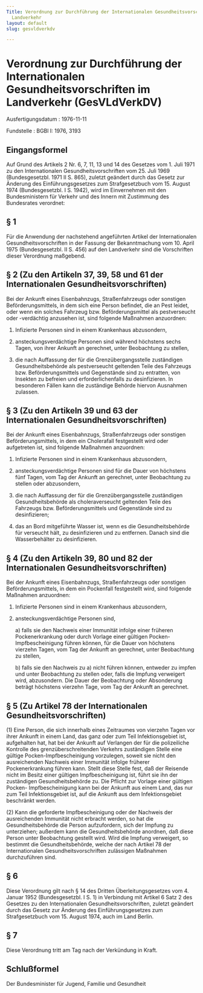 ```yaml
---
Title: Verordnung zur Durchführung der Internationalen Gesundheitsvorschriften im
  Landverkehr
layout: default
slug: gesvldverkdv

---
```


# Verordnung zur Durchführung der Internationalen Gesundheitsvorschriften im Landverkehr (GesVLdVerkDV)

Ausfertigungsdatum
:   1976-11-11

Fundstelle
:   BGBl I: 1976, 3193



## Eingangsformel

Auf Grund des Artikels 2 Nr. 6, 7, 11, 13 und 14 des Gesetzes vom 1.
Juli 1971 zu den Internationalen Gesundheitsvorschriften vom 25. Juli
1969 (Bundesgesetzbl. 1971 II S. 865), zuletzt geändert durch das
Gesetz zur Änderung des Einführungsgesetzes zum Strafgesetzbuch vom
15\. August 1974 (Bundesgesetzbl. I S. 1942), wird im Einvernehmen mit
den Bundesministern für Verkehr und des Innern mit Zustimmung des
Bundesrates verordnet:


## § 1

Für die Anwendung der nachstehend angeführten Artikel der
Internationalen Gesundheitsvorschriften in der Fassung der
Bekanntmachung vom 10. April 1975 (Bundesgesetzbl. II S. 456) auf den
Landverkehr sind die Vorschriften dieser Verordnung maßgebend.


## § 2 (Zu den Artikeln 37, 39, 58 und 61 der Internationalen Gesundheitsvorschriften)

Bei der Ankunft eines Eisenbahnzugs, Straßenfahrzeugs oder sonstigen
Beförderungsmittels, in dem sich eine Person befindet, die an Pest
leidet, oder wenn ein solches Fahrzeug bzw. Beförderungsmittel als
pestverseucht oder -verdächtig anzusehen ist, sind folgende Maßnahmen
anzuordnen:

1.  Infizierte Personen sind in einem Krankenhaus abzusondern,


2.  ansteckungsverdächtige Personen sind während höchstens sechs Tagen,
    von ihrer Ankunft an gerechnet, unter Beobachtung zu stellen,


3.  die nach Auffassung der für die Grenzübergangsstelle zuständigen
    Gesundheitsbehörde als pestverseucht geltenden Teile des Fahrzeugs
    bzw. Beförderungsmittels und Gegenstände sind zu entratten, von
    Insekten zu befreien und erforderlichenfalls zu desinfizieren. In
    besonderen Fällen kann die zuständige Behörde hiervon Ausnahmen
    zulassen.





## § 3 (Zu den Artikeln 39 und 63 der Internationalen Gesundheitsvorschriften)

Bei der Ankunft eines Eisenbahnzugs, Straßenfahrzeugs oder sonstigen
Beförderungsmittels, in dem ein Cholerafall festgestellt wird oder
aufgetreten ist, sind folgende Maßnahmen anzuordnen:

1.  Infizierte Personen sind in einem Krankenhaus abzusondern,


2.  ansteckungsverdächtige Personen sind für die Dauer von höchstens fünf
    Tagen, vom Tag der Ankunft an gerechnet, unter Beobachtung zu stellen
    oder abzusondern,


3.  die nach Auffassung der für die Grenzübergangsstelle zuständigen
    Gesundheitsbehörde als choleraverseucht geltenden Teile des Fahrzeugs
    bzw. Beförderungsmittels und Gegenstände sind zu desinfizieren;


4.  das an Bord mitgeführte Wasser ist, wenn es die Gesundheitsbehörde für
    verseucht hält, zu desinfizieren und zu entfernen. Danach sind die
    Wasserbehälter zu desinfizieren.





## § 4 (Zu den Artikeln 39, 80 und 82 der Internationalen Gesundheitsvorschriften)

Bei der Ankunft eines Eisenbahnzugs, Straßenfahrzeugs oder sonstigen
Beförderungsmittels, in dem ein Pockenfall festgestellt wird, sind
folgende Maßnahmen anzuordnen:

1.  Infizierte Personen sind in einem Krankenhaus abzusondern,


2.  ansteckungsverdächtige Personen sind,

    a)  falls sie den Nachweis einer Immunität infolge einer früheren
        Pockenerkrankung oder durch Vorlage einer gültigen Pocken-
        Impfbescheinigung führen können, für die Dauer von höchstens vierzehn
        Tagen, vom Tag der Ankunft an gerechnet, unter Beobachtung zu stellen,


    b)  falls sie den Nachweis zu a) nicht führen können, entweder zu impfen
        und unter Beobachtung zu stellen oder, falls die Impfung verweigert
        wird, abzusondern. Die Dauer der Beobachtung oder Absonderung beträgt
        höchstens vierzehn Tage, vom Tag der Ankunft an gerechnet.








## § 5 (Zu Artikel 78 der Internationalen Gesundheitsvorschriften)

(1) Eine Person, die sich innerhalb eines Zeitraumes von vierzehn
Tagen vor ihrer Ankunft in einem Land, das ganz oder zum Teil
Infektionsgebiet ist, aufgehalten hat, hat bei der Ankunft auf
Verlangen der für die polizeiliche Kontrolle des grenzüberschreitenden
Verkehrs zuständigen Stelle eine gültige Pocken-Impfbescheinigung
vorzulegen, soweit sie nicht den ausreichenden Nachweis einer
Immunität infolge früherer Pockenerkrankung führen kann. Stellt diese
Stelle fest, daß der Reisende nicht im Besitz einer gültigen
Impfbescheinigung ist, führt sie ihn der zuständigen
Gesundheitsbehörde zu. Die Pflicht zur Vorlage einer gültigen Pocken-
Impfbescheinigung kann bei der Ankunft aus einem Land, das nur zum
Teil Infektionsgebiet ist, auf die Ankunft aus dem Infektionsgebiet
beschränkt werden.

(2) Kann die geforderte Impfbescheinigung oder der Nachweis der
ausreichenden Immunität nicht erbracht werden, so hat die
Gesundheitsbehörde die Person aufzufordern, sich der Impfung zu
unterziehen; außerdem kann die Gesundheitsbehörde anordnen, daß diese
Person unter Beobachtung gestellt wird. Wird die Impfung verweigert,
so bestimmt die Gesundheitsbehörde, welche der nach Artikel 78 der
Internationalen Gesundheitsvorschriften zulässigen Maßnahmen
durchzuführen sind.


## § 6

Diese Verordnung gilt nach § 14 des Dritten Überleitungsgesetzes vom
4\. Januar 1952 (Bundesgesetzbl. I S. 1) in Verbindung mit Artikel 6
Satz 2 des Gesetzes zu den Internationalen Gesundheitsvorschriften,
zuletzt geändert durch das Gesetz zur Änderung des Einführungsgesetzes
zum Strafgesetzbuch vom 15. August 1974, auch im Land Berlin.


## § 7

Diese Verordnung tritt am Tag nach der Verkündung in Kraft.


## Schlußformel

Der Bundesminister für Jugend, Familie und Gesundheit

